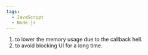 ```yaml
---
tags:
  - JavaScript
  - Node.js
---
```


1. to lower the memory usage due to the callback hell.
2. to avoid blocking UI for a long time.

